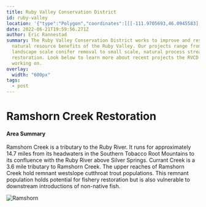 ```yaml
---
title: Ruby Valley Conservation District
id: ruby-valley
location: '{"type":"Polygon","coordinates":[[[-111.9705693,46.0945583],[-111.5532292,46.285852],[-111.484112,45.8973831],[-111.4945212,44.9763185],[-111.8864628,45.3230161],[-111.9705693,46.0945583]]]}'
date: 2022-06-21T19:59:56.271Z
author: Eric Rannestad
summary: The Ruby Valley Conservation District works to improve and restore the
  natural resource benefits of the Ruby Valley. Our projects range from
  landscape scale conifer removal to small scale, natural process stream
  restoration. Look below to learn more about recent projects the RVCD has been
  working on.
overlay:
  width: "600px"
tags:
  - post
---
```

# Ramshorn Creek Restoration

#### **Area Summary**

Ramshorn Creek is a tributary to the Ruby River. It runs for approximately 14.7 miles from its headwaters in the Southern Tobacco Root Mountains to its confluence with the Ruby River above Silver Springs. Currant Creek is a 3.6 mile tributary to Ramshorn Creek. The upper reaches of Ramshorn Creek hold remnant westslope cutthroat trout populations. This remnant population holds potential for fishery restoration but is also vulnerable to downstream introductions of non-native fish.

![](https://rvcd.org/wp-content/uploads/sites/11/2018/02/Ramshorn-300x225.png "Ramshorn")